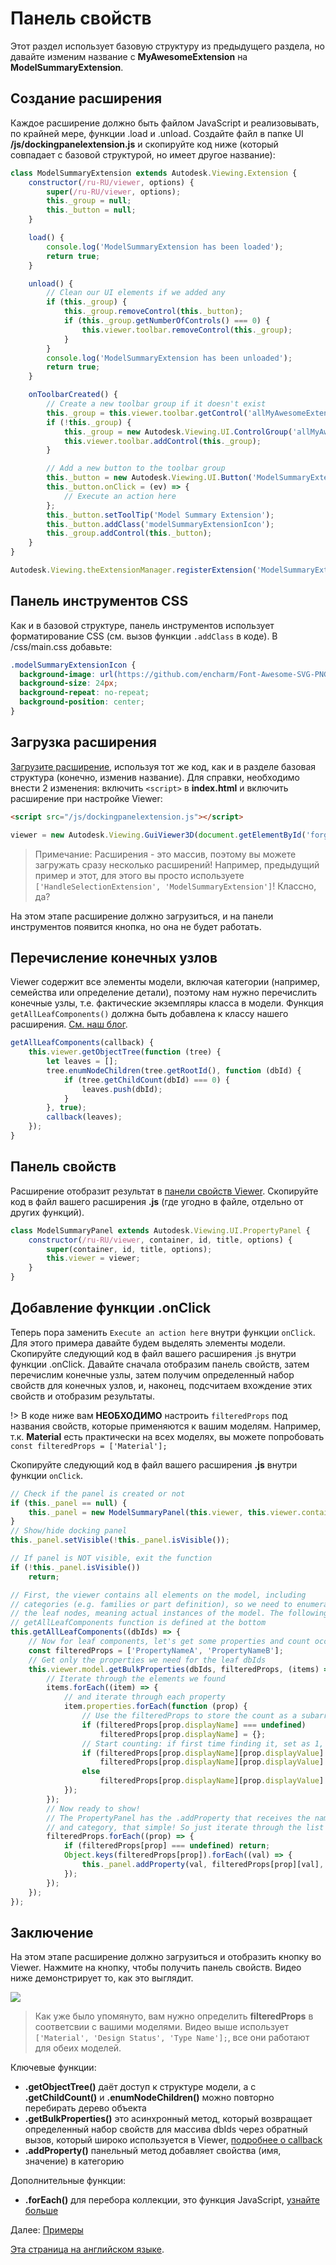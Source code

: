 # Панель свойств

Этот раздел использует базовую структуру из предыдущего раздела, но давайте изменим название с **MyAwesomeExtension** на **ModelSummaryExtension**.

## Создание расширения

Каждое расширение должно быть файлом JavaScript и реализовывать, по крайней мере, функции .load и .unload. Создайте файл в папке UI **/js/dockingpanelextension.js** и скопируйте код ниже (который совпадает с базовой структурой, но имеет другое название): 

```javascript
class ModelSummaryExtension extends Autodesk.Viewing.Extension {
    constructor(/ru-RU/viewer, options) {
        super(/ru-RU/viewer, options);
        this._group = null;
        this._button = null;
    }

    load() {
        console.log('ModelSummaryExtension has been loaded');
        return true;
    }

    unload() {
        // Clean our UI elements if we added any
        if (this._group) {
            this._group.removeControl(this._button);
            if (this._group.getNumberOfControls() === 0) {
                this.viewer.toolbar.removeControl(this._group);
            }
        }
        console.log('ModelSummaryExtension has been unloaded');
        return true;
    }

    onToolbarCreated() {
        // Create a new toolbar group if it doesn't exist
        this._group = this.viewer.toolbar.getControl('allMyAwesomeExtensionsToolbar');
        if (!this._group) {
            this._group = new Autodesk.Viewing.UI.ControlGroup('allMyAwesomeExtensionsToolbar');
            this.viewer.toolbar.addControl(this._group);
        }

        // Add a new button to the toolbar group
        this._button = new Autodesk.Viewing.UI.Button('ModelSummaryExtensionButton');
        this._button.onClick = (ev) => {
            // Execute an action here
        };
        this._button.setToolTip('Model Summary Extension');
        this._button.addClass('modelSummaryExtensionIcon');
        this._group.addControl(this._button);
    }
}

Autodesk.Viewing.theExtensionManager.registerExtension('ModelSummaryExtension', ModelSummaryExtension);
```

## Панель инструментов CSS

Как и в базовой структуре, панель инструментов использует форматирование CSS (см. вызов функции `.addClass` в коде). В /css/main.css добавьте: 

```css
.modelSummaryExtensionIcon {
  background-image: url(https://github.com/encharm/Font-Awesome-SVG-PNG/raw/master/white/png/24/dashboard.png);
  background-size: 24px;
  background-repeat: no-repeat;
  background-position: center;
}
```

## Загрузка расширения

[Загрузите расширение](/ru-RU/viewer/extensions/skeleton?id=loading-the-extension), используя тот же код, как и в разделе базовая структура (конечно, изменив название). Для справки, необходимо внести 2 изменения: включить `<script>` в **index.html** и включить расширение при настройке Viewer: 

```html
<script src="/js/dockingpanelextension.js"></script>
```

```javascript
viewer = new Autodesk.Viewing.GuiViewer3D(document.getElementById('forgeViewer'), { extensions: ['ModelSummaryExtension'] });
```

> Примечание: Расширения - это массив, поэтому вы можете загружать сразу несколько расширений! Например, предыдущий пример и этот, для этого вы просто используете `['HandleSelectionExtension', 'ModelSummaryExtension']`! Классно, да?

На этом этапе расширение должно загрузиться, и на панели инструментов появится кнопка, но она не будет работать.

## Перечисление конечных узлов

Viewer содержит все элементы модели, включая категории (например, семейства или определение детали), поэтому нам нужно перечислить конечные узлы, т.е. фактические экземпляры класса в модели. Функция `getAllLeafComponents()` должна быть добавлена к классу нашего расширения. [См. наш блог](https://forge.autodesk.com/blog/enumerating-leaf-nodes-viewer). 

```javascript
getAllLeafComponents(callback) {
    this.viewer.getObjectTree(function (tree) {
        let leaves = [];
        tree.enumNodeChildren(tree.getRootId(), function (dbId) {
            if (tree.getChildCount(dbId) === 0) {
                leaves.push(dbId);
            }
        }, true);
        callback(leaves);
    });
}
```

## Панель свойств

Расширение отобразит результат в [панели свойств Viewer](https://forge.autodesk.com/en/docs/viewer/v7/reference/UI/PropertyPanel/). Скопируйте код в файл вашего расширения **.js** (где угодно в файле, отдельно от других функций).

```javascript
class ModelSummaryPanel extends Autodesk.Viewing.UI.PropertyPanel {
    constructor(/ru-RU/viewer, container, id, title, options) {
        super(container, id, title, options);
        this.viewer = viewer;
    }
}
```

## Добавление функции .onClick

Теперь пора заменить `Execute an action here` внутри функции `onClick`. Для этого примера давайте будем выделять элементы модели. Скопируйте следующий код в файл вашего расширения .js внутри функции .onClick.
Давайте сначала отобразим панель свойств, затем перечислим конечные узлы, затем получим определенный набор свойств для конечных узлов, и, наконец, подсчитаем вхождение этих свойств и отобразим результаты.

!> В коде ниже вам **НЕОБХОДИМО** настроить `filteredProps` под названия свойств, которые применяются к вашим моделям. Например, т.к. **Material** есть практически на всех моделях, вы можете попробовать `const filteredProps = ['Material'];`

Скопируйте следующий код в файл вашего расширения **.js** внутри функции `onClick`. 

```javascript
// Check if the panel is created or not
if (this._panel == null) {
    this._panel = new ModelSummaryPanel(this.viewer, this.viewer.container, 'modelSummaryPanel', 'Model Summary');
}
// Show/hide docking panel
this._panel.setVisible(!this._panel.isVisible());

// If panel is NOT visible, exit the function
if (!this._panel.isVisible())
    return;

// First, the viewer contains all elements on the model, including
// categories (e.g. families or part definition), so we need to enumerate
// the leaf nodes, meaning actual instances of the model. The following
// getAllLeafComponents function is defined at the bottom
this.getAllLeafComponents((dbIds) => {
    // Now for leaf components, let's get some properties and count occurrences of each value
    const filteredProps = ['PropertyNameA', 'PropertyNameB'];
    // Get only the properties we need for the leaf dbIds
    this.viewer.model.getBulkProperties(dbIds, filteredProps, (items) => {
        // Iterate through the elements we found
        items.forEach((item) => {
            // and iterate through each property
            item.properties.forEach(function (prop) {
                // Use the filteredProps to store the count as a subarray
                if (filteredProps[prop.displayName] === undefined)
                    filteredProps[prop.displayName] = {};
                // Start counting: if first time finding it, set as 1, else +1
                if (filteredProps[prop.displayName][prop.displayValue] === undefined)
                    filteredProps[prop.displayName][prop.displayValue] = 1;
                else
                    filteredProps[prop.displayName][prop.displayValue] += 1;
            });
        });
        // Now ready to show!
        // The PropertyPanel has the .addProperty that receives the name, value
        // and category, that simple! So just iterate through the list and add them
        filteredProps.forEach((prop) => {
            if (filteredProps[prop] === undefined) return;
            Object.keys(filteredProps[prop]).forEach((val) => {
                this._panel.addProperty(val, filteredProps[prop][val], prop);
            });
        });
    });
});
```

## Заключение

На этом этапе расширение должно загрузиться и отобразить кнопку во Viewer. Нажмите на кнопку, чтобы получить панель свойств. Видео ниже демонстрирует то, как это выглядит.

![](_media/javascript/js_dockingpanel.gif)

> Как уже было упомянуто, вам нужно определить **filteredProps** в соответсвии с вашими моделями. Видео выше использует `['Material', 'Design Status', 'Type Name'];`, все они работают для обеих моделей. 

Ключевые функции:

- **.getObjectTree()** даёт доступ к структуре модели, а с **.getChildCount()** и **.enumNodeChildren()** можно повторно перебирать дерево объекта
- **.getBulkProperties()** это асинхронный метод, который возвращает определенный набор свойств для массива dbIds через обратный вызов, который широко используется в Viewer, [подробнее о callback](https://developer.mozilla.org/en-US/docs/Glossary/Callback_function)
- **.addProperty()** панельный метод добавляет свойства (имя, значение) в категорию

Дополнительные функции:

- **.forEach()** для перебора коллекции, это функция JavaScript, [узнайте больше](https://www.w3schools.com/jsref/jsref_forEach.asp)

Далее: [Примеры](/ru-RU/viewer/extensions/examples)

[Эта страница на английском языке](https://learnforge.autodesk.io/#/viewer/extensions/panel).

